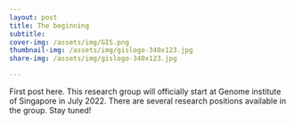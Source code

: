 ```yaml
---
layout: post
title: The beginning
subtitle: 
cover-img: /assets/img/GIS.png
thumbnail-img: /assets/img/gislogo-340x123.jpg
share-img: /assets/img/gislogo-340x123.jpg

---
```


First post here. This research group will officially start at Genome institute of Singapore in July 2022. There are several research positions available in the group. Stay tuned!
